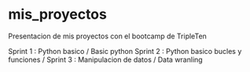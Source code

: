 # mis_proyectos
Presentacion de mis proyectos con el bootcamp de TripleTen

Sprint 1 : Python basico / Basic python
Sprint 2 : Python basico bucles y funciones / 
Sprint 3 : Manipulacion de datos / Data wranling
